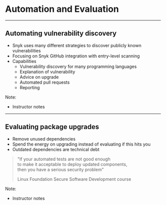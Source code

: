 <!-- .slide: data-background-image="./content/images/appsec-icon.svg" data-background-size="7%" data-background-position="right 2% top 2%"-->

# Automation and Evaluation

---

## Automating vulnerability discovery

- Snyk uses many different strategies to discover publicly known vulnerabilities <!-- .element: style="font-size:0.8em"-->
- Focusing on Snyk GitHub integration with entry-level scanning <!-- .element: style="font-size:0.8em"-->
- Capabilities <!-- .element: style="font-size:0.8em"-->
  - Vulnerability discovery for many programming languages <!-- .element: style="font-size:0.8em"-->
  - Explanation of vulnerability <!-- .element: style="font-size:0.8em"-->
  - Advice on upgrade <!-- .element: style="font-size:0.8em"-->
  - Automated pull requests <!-- .element: style="font-size:0.8em"-->
  - Reporting <!-- .element: style="font-size:0.8em"-->

Note:

- Instructor notes

---

## Evaluating package upgrades

- Remove unused dependencies <!-- .element: style="font-size:0.8em"-->
- Spend the energy on upgrading instead of evaluating if this hits you <!-- .element: style="font-size:0.8em"-->
- Outdated dependencies are technical debt <!-- .element: style="font-size:0.8em"-->

> "If your automated tests are not good enough<br>
> to make it acceptable to deploy updated components,<br>
> then you have a serious security problem" <!-- .element: style="font-size:0.6em"-->
>
> <div>Linux Foundation Secure Software Development course <!-- .element: style="font-size:0.4em;"--> </div>

Note:

- Instructor notes
